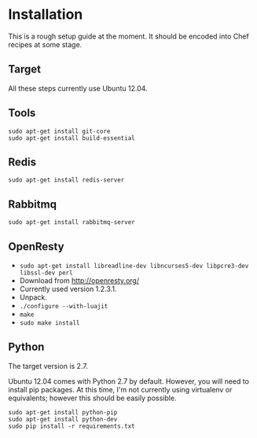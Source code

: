 # Installation

This is a rough setup guide at the moment. It should be encoded into Chef recipes
at some stage.

## Target

All these steps currently use Ubuntu 12.04.

## Tools

	sudo apt-get install git-core
	sudo apt-get install build-essential

## Redis

	sudo apt-get install redis-server

## Rabbitmq

	sudo apt-get install rabbitmq-server

## OpenResty

* `sudo apt-get install libreadline-dev libncurses5-dev libpcre3-dev libssl-dev perl`
* Download from http://openresty.org/
* Currently used version 1.2.3.1.
* Unpack.
* `./configure --with-luajit`
* `make`
* `sudo make install`

## Python

The target version is 2.7.

Ubuntu 12.04 comes with Python 2.7 by default. However, you will need to install pip packages.
At this time, I'm not currently using virtualenv or equivalents; however this should
be easily possible.

	sudo apt-get install python-pip
	sudo apt-get install python-dev
	sudo pip install -r requirements.txt